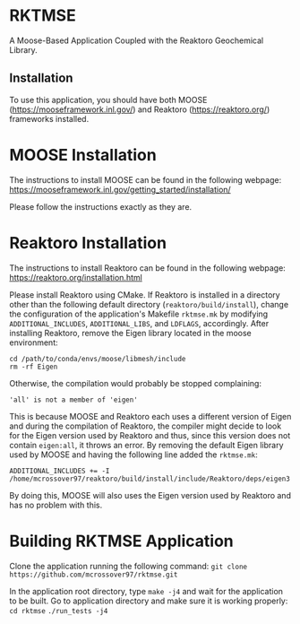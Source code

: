 RKTMSE
=====

A Moose-Based Application Coupled with the Reaktoro Geochemical Library.


## Installation

To use this application, you should have both MOOSE (https://mooseframework.inl.gov/) and Reaktoro (https://reaktoro.org/) frameworks installed.

MOOSE Installation
================

The instructions to install MOOSE can be found in the following webpage:
https://mooseframework.inl.gov/getting_started/installation/

Please follow the instructions exactly as they are.

Reaktoro Installation
================

The instructions to install Reaktoro can be found in the following webpage:
https://reaktoro.org/installation.html

Please install Reaktoro using CMake. If Reaktoro is installed in a directory other than the following default directory (`reaktoro/build/install`), change the configuration of the application's Makefile `rktmse.mk` by modifying `ADDITIONAL_INCLUDES`, `ADDITIONAL_LIBS`, and `LDFLAGS`, accordingly. After installing Reaktoro, remove the Eigen library located in the moose environment:
```
cd /path/to/conda/envs/moose/libmesh/include
rm -rf Eigen
```
Otherwise, the compilation would probably be stopped complaining:
```
'all' is not a member of 'eigen'
```
This is because MOOSE and Reaktoro each uses a different version of Eigen and during the compilation of Reaktoro, the compiler might decide to look for the Eigen version used by Reaktoro and thus, since this version does not contain `eigen:all`, it throws an error. By removing the default Eigen library used by MOOSE and having the following line added the `rktmse.mk`:
```
ADDITIONAL_INCLUDES += -I /home/mcrossover97/reaktoro/build/install/include/Reaktoro/deps/eigen3 
```
By doing this, MOOSE will also uses the Eigen version used by Reaktoro and has no problem with this.

Building RKTMSE Application
================

Clone the application running the following command:
```git clone https://github.com/mcrossover97/rktmse.git```

In the application root directory, type `make -j4` and wait for the application to be built. Go to application directory and make sure it is working properly:
`cd rktmse`
`./run_tests -j4`

